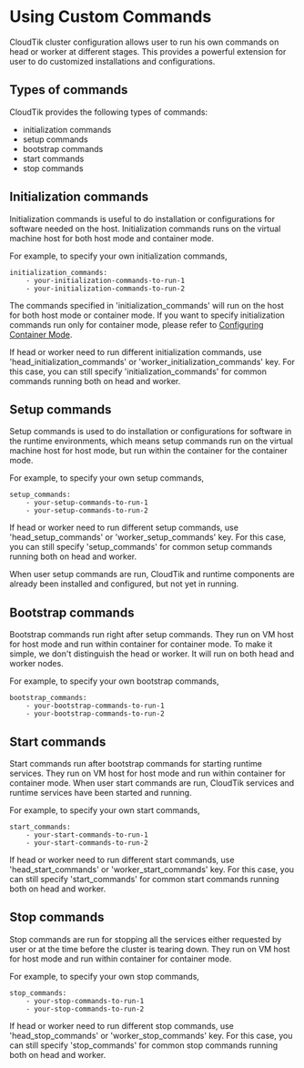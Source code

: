 # Using Custom Commands
CloudTik cluster configuration allows user to run his own commands on head or worker at different stages.
This provides a powerful extension for user to do customized installations and configurations.

## Types of commands
CloudTik provides the following types of commands:

- initialization commands
- setup commands
- bootstrap commands
- start commands
- stop commands

## Initialization commands
Initialization commands is useful to do installation or configurations for software needed on the host.
Initialization commands runs on the virtual machine host for both host mode
and container mode.

For example, to specify your own initialization commands,

```
initialization_commands:
    - your-initialization-commands-to-run-1
    - your-initialization-commands-to-run-2
```

The commands specified in 'initialization_commands' will run on the host for
both host mode or container mode. If you want to specify initialization commands
run only for container mode, please refer to [Configuring Container Mode](./configuring-container-mode.md).

If head or worker need to run different initialization commands, use 'head_initialization_commands' or 'worker_initialization_commands' key.
For this case, you can still specify 'initialization_commands' for common commands running both on head and worker.

## Setup commands
Setup commands is used to do installation or configurations for software in the runtime environments,
which means setup commands run on the virtual machine host for host mode, but run within the container
for the container mode.

For example, to specify your own setup commands,

```
setup_commands:
    - your-setup-commands-to-run-1
    - your-setup-commands-to-run-2
```

If head or worker need to run different setup commands, use 'head_setup_commands' or 'worker_setup_commands' key.
For this case, you can still specify 'setup_commands' for common setup commands running both on head and worker.

When user setup commands are run, CloudTik and runtime components are already been installed and configured,
but not yet in running.

## Bootstrap commands
Bootstrap commands run right after setup commands.
They run on VM host for host mode and run within container for container mode.
To make it simple, we don't distinguish the head or worker. It will run on both head and worker nodes.

For example, to specify your own bootstrap commands,

```
bootstrap_commands:
    - your-bootstrap-commands-to-run-1
    - your-bootstrap-commands-to-run-2
```

## Start commands
Start commands run after bootstrap commands for starting runtime services.
They run on VM host for host mode and run within container for container mode.
When user start commands are run, CloudTik services and runtime services have been started and running.

For example, to specify your own start commands,

```
start_commands:
    - your-start-commands-to-run-1
    - your-start-commands-to-run-2
```

If head or worker need to run different start commands, use 'head_start_commands' or 'worker_start_commands' key.
For this case, you can still specify 'start_commands' for common start commands running both on head and worker.

## Stop commands
Stop commands are run for stopping all the services either requested by user or
at the time before the cluster is tearing down.
They run on VM host for host mode and run within container for container mode.


For example, to specify your own stop commands,

```
stop_commands:
    - your-stop-commands-to-run-1
    - your-stop-commands-to-run-2
```

If head or worker need to run different stop commands, use 'head_stop_commands' or 'worker_stop_commands' key.
For this case, you can still specify 'stop_commands' for common stop commands running both on head and worker.
